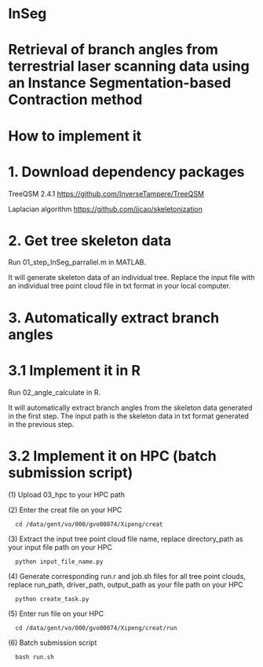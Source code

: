 # InSeg

# Retrieval of branch angles from terrestrial laser scanning data using an Instance Segmentation-based Contraction method

# How to implement it

# 1. Download dependency packages

   TreeQSM 2.4.1  https://github.com/InverseTampere/TreeQSM
   
   Laplacian algorithm  https://github.com/jjcao/skeletonization

# 2. Get tree skeleton data

   Run 01_step_InSeg_parrallel.m in MATLAB.

   It will generate skeleton data of an individual tree. Replace the input file with an individual tree point cloud file in txt format in your local computer.

# 3. Automatically extract branch angles
   
   # 3.1 Implement it in R

   Run 02_angle_calculate in R.

   It will automatically extract branch angles from the skeleton data generated in the first step. The input path is the skeleton data in txt format generated in the previous step.

   # 3.2 Implement it on HPC (batch submission script)

   (1) Upload 03_hpc to your HPC path

   (2) Enter the creat file on your HPC
   
      cd /data/gent/vo/000/gvo00074/Xipeng/creat 

   (3) Extract the input tree point cloud file name, replace directory_path as your input file path on your HPC                 
   
      python input_file_name.py  

   (4) Generate corresponding run.r and job.sh files for all tree point clouds, replace run_path, driver_path, output_path as your file path on your HPC                   
   
      python create_task.py    

   (5) Enter run file on your HPC
   
      cd /data/gent/vo/000/gvo00074/Xipeng/creat/run

   (6) Batch submission script                               
   
      bash run.sh   
